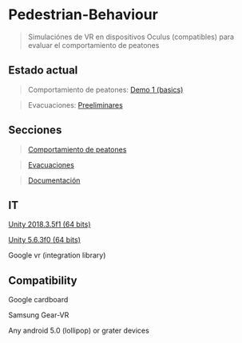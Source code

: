 # Pedestrian-Behaviour
>Simulaciónes de VR en dispositivos Oculus (compatibles) para
evaluar el comportamiento de peatones

## Estado actual
>Comportamiento de peatones: [Demo 1 (basics)](https://github.com/RicardoGuevara/Pedestrian-Behaviour/tree/master/comportamiento_peatones/demo/VrPedBehav)

>Evacuaciones: [Preeliminares](https://github.com/RicardoGuevara/Pedestrian-Behaviour/tree/master/evacuaciones/vrproyect)

## Secciones

>[Comportamiento de peatones](https://github.com/RicardoGuevara/Pedestrian-Behaviour/tree/master/comportamiento_peatones/demo/VrPedBehav)

>[Evacuaciones](https://github.com/RicardoGuevara/Pedestrian-Behaviour/tree/master/evacuaciones)

>[Documentación](https://github.com/RicardoGuevara/Pedestrian-Behaviour/tree/master/Documentos)

## IT
[Unity 2018.3.5f1 (64 bits)](https://unity3d.com/es/get-unity/download?thank-you=update&download_nid=60709&os=Win)

[Unity 5.6.3f0 (64 bits)](https://unity3d.com/es/get-unity/download?thank-you=update&download_nid=47820&os=Win)

Google vr (integration library)

## Compatibility
Google cardboard

Samsung Gear-VR

Any android 5.0 (lollipop) or grater devices 
